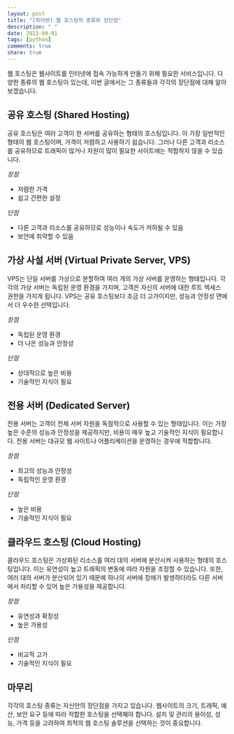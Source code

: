 ```yaml
---
layout: post
title: "[파이썬] 웹 호스팅의 종류와 장단점"
description: " "
date: 2023-09-01
tags: [python]
comments: true
share: true
---
```


웹 호스팅은 웹사이트를 인터넷에 접속 가능하게 만들기 위해 필요한 서비스입니다. 다양한 종류의 웹 호스팅이 있는데, 이번 글에서는 그 종류들과 각각의 장단점에 대해 알아보겠습니다.

## 공유 호스팅 (Shared Hosting)

공유 호스팅은 여러 고객이 한 서버를 공유하는 형태의 호스팅입니다. 이 가장 일반적인 형태의 웹 호스팅이며, 가격이 저렴하고 사용하기 쉽습니다. 그러나 다른 고객과 리소스를 공유하므로 트래픽이 많거나 자원이 많이 필요한 사이트에는 적합하지 않을 수 있습니다.

*장점*
- 저렴한 가격
- 쉽고 간편한 설정

*단점*
- 다른 고객과 리소스를 공유하므로 성능이나 속도가 저하될 수 있음
- 보안에 취약할 수 있음

## 가상 사설 서버 (Virtual Private Server, VPS)

VPS는 단일 서버를 가상으로 분할하여 여러 개의 가상 서버를 운영하는 형태입니다. 각각의 가상 서버는 독립된 운영 환경을 가지며, 고객은 자신의 서버에 대한 루트 액세스 권한을 가지게 됩니다. VPS는 공유 호스팅보다 조금 더 고가이지만, 성능과 안정성 면에서 더 우수한 선택입니다.

*장점*
- 독립된 운영 환경
- 더 나은 성능과 안정성

*단점*
- 상대적으로 높은 비용
- 기술적인 지식이 필요

## 전용 서버 (Dedicated Server)

전용 서버는 고객이 전체 서버 자원을 독점적으로 사용할 수 있는 형태입니다. 이는 가장 높은 수준의 성능과 안정성을 제공하지만, 비용이 매우 높고 기술적인 지식이 필요합니다. 전용 서버는 대규모 웹 사이트나 어플리케이션을 운영하는 경우에 적합합니다.

*장점*
- 최고의 성능과 안정성
- 독립적인 운영 환경

*단점*
- 높은 비용
- 기술적인 지식이 필요

## 클라우드 호스팅 (Cloud Hosting)

클라우드 호스팅은 가상화된 리소스를 여러 대의 서버에 분산시켜 사용하는 형태의 호스팅입니다. 이는 유연성이 높고 트래픽의 변동에 따라 자원을 조정할 수 있습니다. 또한, 여러 대의 서버가 분산되어 있기 때문에 하나의 서버에 장애가 발생하더라도 다른 서버에서 처리할 수 있어 높은 가용성을 제공합니다.

*장점*
- 유연성과 확장성
- 높은 가용성

*단점*
- 비교적 고가
- 기술적인 지식이 필요

## 마무리

각각의 호스팅 종류는 자신만의 장단점을 가지고 있습니다. 웹사이트의 크기, 트래픽, 예산, 보안 요구 등에 따라 적합한 호스팅을 선택해야 합니다. 설치 및 관리의 용이성, 성능, 가격 등을 고려하여 최적의 웹 호스팅 솔루션을 선택하는 것이 중요합니다.